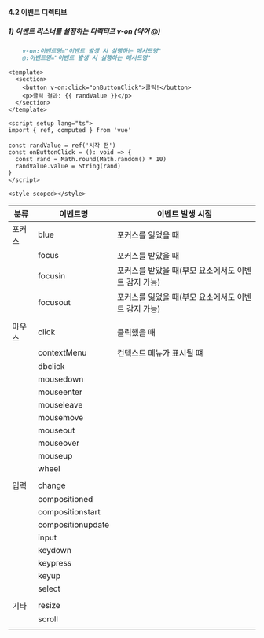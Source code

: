 #### 4.2 이벤트 디렉티브

##### 1) 이벤트 리스너를 설정하는 디렉티프 v-on (약어 @)

```md
	v-on:이벤트명="이벤트 발생 시 실행하는 메서드명"
	@:이벤트명="이벤트 발생 시 실행하는 메서드명"

```


```vue
<template>
  <section>
    <button v-on:click="onButtonClick">클릭!</button>
    <p>클릭 결과: {{ randValue }}</p>
  </section>
</template>

<script setup lang="ts">
import { ref, computed } from 'vue'

const randValue = ref('시작 전')
const onButtonClick = (): void => {
  const rand = Math.round(Math.random() * 10)
  randValue.value = String(rand)
}
</script>

<style scoped></style>

```


| 분류  | 이벤트명              | 이벤트 발생 시점                      |
| --- | ----------------- | ------------------------------ |
| 포커스 | blue              | 포커스를 잃었을 때                     |
|     | focus             | 포커스를 받았을 때                     |
|     | focusin           | 포커스를 받았을 때(부모 요소에서도 이벤트 감지 가능) |
|     | focusout          | 포커스를 잃었을 때(부모 요소에서도 이벤트 감지 가능) |
|     |                   |                                |
| 마우스 | click             | 클릭했을 때                         |
|     | contextMenu       | 컨텍스트 메뉴가 표시될 떄                 |
|     | dbclick           |                                |
|     | mousedown         |                                |
|     | mouseenter        |                                |
|     | mouseleave        |                                |
|     | mousemove         |                                |
|     | mouseout          |                                |
|     | mouseover         |                                |
|     | mouseup           |                                |
|     | wheel             |                                |
|     |                   |                                |
| 입력  | change            |                                |
|     | compositioned     |                                |
|     | compositionstart  |                                |
|     | compositionupdate |                                |
|     | input             |                                |
|     | keydown           |                                |
|     | keypress          |                                |
|     | keyup             |                                |
|     | select            |                                |
|     |                   |                                |
| 기타  | resize            |                                |
|     | scroll            |                                |
|     |                   |                                |
